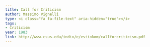 ```yaml
---
title: Call for Criticism
author: Massimo Vignelli
type: <i class="fa fa-file-text" aria-hidden="true"></i>
tags:
- Criticism
year: 1983
link: http://www.csus.edu/indiv/e/estiokom/callforcriticism.pdf
---
```

